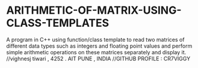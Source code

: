 # ARITHMETIC-OF-MATRIX-USING-CLASS-TEMPLATES
 A program in C++ using function/class template to read two matrices of different data types such as integers and floating point values and perform simple arithmetic operations on these matrices separately and display it.
//vighnesj tiwari , 4252 . AIT PUNE , INDIA
//GITHUB PROFILE : CR7VIGGY
